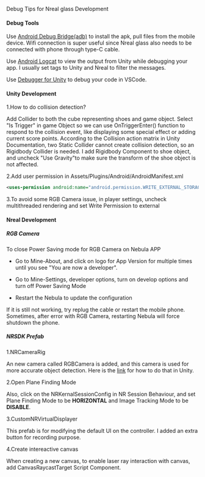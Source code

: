 Debug Tips for Nreal glass Development

#### Debug Tools

Use [Android Debug Bridge(adb)](https://developer.android.com/studio/command-line/adb) to install the apk, pull files from the mobile device. Wifi connection is super useful since Nreal glass also needs to be connected with phone through type-C cable.

Use [Android Logcat](https://docs.unity3d.com/Packages/com.unity.mobile.android-logcat@0.1/manual/index.html) to view the output from Unity while debugging your app. I usually set tags to Unity and Nreal to filter the messages.

Use [Debugger for Unity](https://marketplace.visualstudio.com/items?itemName=Unity.unity-debug) to debug your code in VSCode.

#### Unity Development

1.How to do collision detection?

Add Collider to both the cube representing shoes and game object. Select "Is Trigger" in game Object so we can use OnTriggerEnter() function to respond to the collision event, like displaying some special effect or adding current score points. According to the Collision action matrix in Unity Documentation, two Static Collider cannot create collision detection, so an Rigidbody Collider is needed. I add Rigidbody Component to shoe object, and uncheck "Use Gravity"to make sure the transform of the shoe object is not affected.

2.Add user permission in Assets/Plugins/Android/AndroidManifest.xml

```xml
<uses-permission android:name="android.permission.WRITE_EXTERNAL_STORAGE" />
```
3.To avoid some RGB Camera issue, in player settings, uncheck multithreaded rendering and set Write Permission to external

#### Nreal Development

##### RGB Camera

To close Power Saving mode for RGB Camera on Nebula APP

- Go to Mine-About, and click on logo for App Version for multiple times until you see "You are now a developer".


- Go to Mine-Settings, developer options, turn on develop options and turn off Power Saving Mode


- Restart the Nebula to update the configuration

If it is still not working, try replug the cable or restart the mobile phone. Sometimes, after error with RGB Camera, restarting Nebula will force shutdown the phone.

##### NRSDK Prefab

1.NRCameraRig

An new camera called RGBCamera is added, and this camera is used for more accurate object detection. Here is the [link](https://community.nreal.ai/t/is-there-an-alternative-to-screentoworldpoint-specific-for-rgb-camera/1977/7) for how to do that in Unity.

2.Open Plane Finding Mode

Also, click on the NRKernalSessionConfig in NR Session Behaviour, and set Plane Finding Mode to be **HORIZONTAL** and Image Tracking Mode to be **DISABLE**.

3.CustomNRVirtualDisplayer

This prefab is for modifying the default UI on the controller. I added an extra button for recording purpose.

4.Create intereactive canvas

When creating a new canvas, to enable laser ray interaction with canvas, add CanvasRaycastTarget Script Component.



